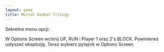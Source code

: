 ```yaml
---
layout: game
title: Mortal Kombat Trilogy
---
```


Sekretne menu opcji:

W Options Screen wciśnij UP, RUN i Player 1 oraz 2's BLOCK.
Powinieneś usłyszeć eksplozję. Teraz wybierz pytajnik w Options 
Screen.
